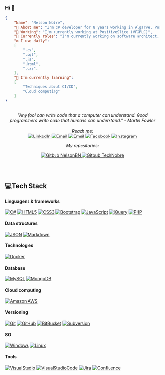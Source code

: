 ### Hi 👋
```json
{
	"Name": "Nelson Nobre",
	"🚀 About me": "I'm c# developer for 8 years working in Algarve, Portugal",
	"🏢 Working": "I'm currently working at PositiveSlice (VFXPLC)",
	"🔭 Currently roles": "I'm currently working on software architect, backend developer and team lider",
	"⚙️ I use daily":
	[
		".cs",
		".sql",
		".js",
		".html",
		".css",	
	],
	"🌱 I’m currently learning":
	[
		"Techniques about CI/CD",
		"Cloud computing"
	]
}

```
<br>
<div align="center">
<i>"Any fool can write code that a computer can understand. Good programmers write code that humans can understand." - Martin Fowler</i>
<br><br>
<i>Reach me:</i>

<br>

<a href="https://www.linkedin.com/in/nelsonbnobre/" target="_blank">
	<img src="https://img.shields.io/badge/LinkedIn-%230077B5.svg?&style=flat&logo=linkedin&logoColor=white" alt="LinkedIn">
</a>

<a href="mailto:technobre@gmail.com" target="_blank">
	<img src="https://img.shields.io/badge/Email-%23EA4335.svg?&style=flat&logo=gmail&logoColor=white" alt="Email">
</a>

<a href="NelsonBN#7116" target="_blank">
	<img src="https://img.shields.io/badge/Discord%20NelsonBN%237116-5865F2.svg?&style=flat&logo=Discord&logoColor=white" alt="Email">
</a>

<a href="https://www.facebook.com/NelsonBNobre" target="_blank">
	<img src="https://img.shields.io/badge/Facebook-%231877F2.svg?&style=flat&logo=facebook&logoColor=white" alt="Facebook">
</a>

<a href="https://www.instagram.com/nelsonbn/" target="_blank">
	<img src="https://img.shields.io/badge/Instagram-%23E4405F.svg?&style=flat&logo=instagram&logoColor=white" alt="Instagram">
</a>

<br>

<i>My repositories:</i>

<a href="https://github.com/NelsonBN/" target="_blank">
	<img src="https://img.shields.io/badge/Gitbub%20NelsonBN-000.svg?&style=flat&logo=Github&logoColor=white" alt="Gitbub NelsonBN">
</a>

<a href="https://github.com/TechNobre/" target="_blank">
	<img src="https://img.shields.io/badge/Gitbub%20TechNobre-000.svg?&style=flat&logo=Github&logoColor=white" alt="Gitbub TechNobre">
</a>


<br><br>

</div>

## 💻Tech Stack

#### Linguagens & frameworks
[![C#](https://img.shields.io/badge/-C%23-05122A?style=flat&logo=c-sharp&logoColor=239120&link=https://github.com/NelsonBN)](https://github.com/NelsonBN)
[![HTML5](https://img.shields.io/badge/-HTML5-05122A?style=flat&logo=HTML5&link=https://github.com/NelsonBN)](https://github.com/NelsonBN)
[![CSS3](https://img.shields.io/badge/-CSS3-05122A?style=flat&logo=CSS3&logoColor=1572B6&link=https://github.com/NelsonBN)](https://github.com/NelsonBN)
[![Bootstrap](https://img.shields.io/badge/-Bootstrap-05122A?style=flat&logo=bootstrap&logoColor=563D7C&link=https://github.com/NelsonBN)](https://github.com/NelsonBN)
[![JavaScript](https://img.shields.io/badge/-JavaScript-05122A?style=flat&logo=javascript&link=https://github.com/NelsonBN)](https://github.com/NelsonBN)
[![jQuery](https://img.shields.io/badge/-jQuery-05122A?style=flat&logo=jQuery&logoColor=0769AD&link=https://github.com/NelsonBN)](https://github.com/NelsonBN)
[![PHP](https://img.shields.io/badge/-PHP-05122A?style=flat&logo=php&logoColor=777BB4&link=https://github.com/NelsonBN)](https://github.com/NelsonBN)

#### Data structures
[![JSON](https://img.shields.io/badge/-JSON-05122A?style=flat&logo=json&logoColor=FFFFFF&link=https://github.com/NelsonBN)](https://github.com/NelsonBN)
[![Markdown](https://img.shields.io/badge/-Markdown-05122A?style=flat&logo=markdown&link=https://github.com/NelsonBN)](https://github.com/NelsonBN)

#### Technologies
[![Docker](https://img.shields.io/badge/-Docker-05122A?style=flat&logo=docker&link=https://github.com/NelsonBN)](https://github.com/NelsonBN)

#### Database
[![MySQL](https://img.shields.io/badge/-MySQL-05122A?style=flat&logo=mysql&link=https://github.com/NelsonBN)](https://github.com/NelsonBN)
[![MongoDB](https://img.shields.io/badge/-MongoDB-05122A?style=flat&logo=mongodb&link=https://github.com/NelsonBN)](https://github.com/NelsonBN)

#### Cloud computing
[![Amazon AWS](https://img.shields.io/badge/Amazon%20AWS-05122A?style=flat&logo=amazon-aws&logoColor=FF6F00&link=https://github.com/NelsonBN)](https://github.com/NelsonBN)

#### Versioning
[![Git](https://img.shields.io/badge/-Git-05122A?style=flat&logo=git&link=https://github.com/NelsonBN)](https://github.com/NelsonBN)
[![GitHub](https://img.shields.io/badge/-GitHub-05122A?style=flat&logo=github&link=https://github.com/NelsonBN)](https://github.com/NelsonBN)
[![BitBucket](https://img.shields.io/badge/-BitBucket-05122A?style=flat&logo=bitbucket&logoColor=0052CC&link=https://github.com/NelsonBN)](https://github.com/NelsonBN)
[![Subversion](https://img.shields.io/badge/-Subversion-05122A?style=flat&logo=Subversion&link=https://github.com/NelsonBN)](https://github.com/NelsonBN)

#### SO
[![Windows](https://img.shields.io/badge/-Windows-05122A?style=flat&logo=Windows&logoColor=0078D6&link=https://github.com/NelsonBN)](https://github.com/NelsonBN)
[![Linux](https://img.shields.io/badge/-Linux-05122A?style=flat&logo=linux&logoColor=FCC624&link=https://github.com/NelsonBN)](https://github.com/NelsonBN)

#### Tools
[![VisualStudio](https://img.shields.io/badge/-Visual%20Studio-05122A?style=flat&logo=Visual-Studio&logoColor=5C2D91&link=https://github.com/NelsonBN)](https://github.com/NelsonBN)
[![VisualStudioCode](https://img.shields.io/badge/-Visual%20Studio%20Code-05122A?style=flat&logo=Visual-Studio-Code&logoColor=007ACC&link=https://github.com/NelsonBN)](https://github.com/NelsonBN)
[![Jira](https://img.shields.io/badge/-Jira-05122A?style=flat&logo=Jira&logoColor=0052CC&link=https://github.com/NelsonBN)](https://github.com/NelsonBN)
[![Confluence](https://img.shields.io/badge/-Confluence-05122A?style=flat&logo=Confluence&logoColor=0052CC&link=https://github.com/NelsonBN)](https://github.com/NelsonBN)